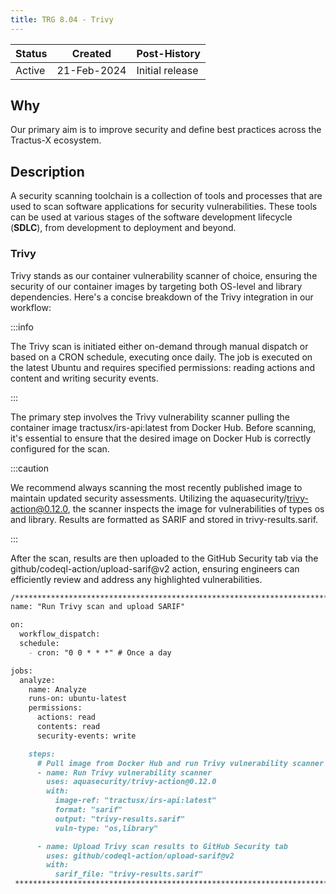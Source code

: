 ```yaml
---
title: TRG 8.04 - Trivy
---
```


| Status | Created     | Post-History                         |
|--------|-------------|--------------------------------------|
| Active | 21-Feb-2024 | Initial release                      |

## Why

Our primary aim is to improve security and define best practices across the Tractus-X ecosystem.

## Description

A security scanning toolchain is a collection of tools and processes that are used to scan software applications for security vulnerabilities. These tools can be used at various stages of the software development lifecycle (**SDLC**), from development to deployment and beyond.

### Trivy

Trivy stands as our container vulnerability scanner of choice, ensuring the security of our container images by targeting both OS-level and library dependencies. Here's a concise breakdown of the Trivy integration in our workflow:

:::info

The Trivy scan is initiated either on-demand through manual dispatch or based on a CRON schedule, executing once daily. The job is executed on the latest Ubuntu and requires specified permissions: reading actions and content and writing security events.

:::

The primary step involves the Trivy vulnerability scanner pulling the container image tractusx/irs-api:latest from Docker Hub. Before scanning, it's essential to ensure that the desired image on Docker Hub is correctly configured for the scan.

:::caution

We recommend always scanning the most recently published image to maintain updated security assessments. Utilizing the aquasecurity/trivy-action@0.12.0, the scanner inspects the image for vulnerabilities of types os and library. Results are formatted as SARIF and stored in trivy-results.sarif.

:::

After the scan, results are then uploaded to the GitHub Security tab via the github/codeql-action/upload-sarif@v2 action, ensuring engineers can efficiently review and address any highlighted vulnerabilities.

```md
/********************************************************************************
name: "Run Trivy scan and upload SARIF"

on:
  workflow_dispatch:
  schedule:
    - cron: "0 0 * * *" # Once a day

jobs:
  analyze:
    name: Analyze
    runs-on: ubuntu-latest
    permissions:
      actions: read
      contents: read
      security-events: write

    steps:
      # Pull image from Docker Hub and run Trivy vulnerability scanner
      - name: Run Trivy vulnerability scanner
        uses: aquasecurity/trivy-action@0.12.0
        with:
          image-ref: "tractusx/irs-api:latest"
          format: "sarif"
          output: "trivy-results.sarif"
          vuln-type: "os,library"

      - name: Upload Trivy scan results to GitHub Security tab
        uses: github/codeql-action/upload-sarif@v2
        with:
          sarif_file: "trivy-results.sarif"
 ********************************************************************************/
 ```
 